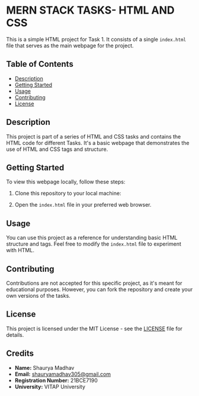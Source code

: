 # MERN STACK TASKS- HTML AND CSS

This is a simple HTML project for Task 1. It consists of a single `index.html` file that serves as the main webpage for the project.

## Table of Contents

- [Description](#description)
- [Getting Started](#getting-started)
- [Usage](#usage)
- [Contributing](#contributing)
- [License](#license)

## Description

This project is part of a series of HTML and CSS tasks and contains the HTML code for different Tasks. It's a basic webpage that demonstrates the use of HTML and CSS tags and structure.

## Getting Started

To view this webpage locally, follow these steps:

1. Clone this repository to your local machine:

2. Open the `index.html` file in your preferred web browser.

## Usage

You can use this project as a reference for understanding basic HTML structure and tags. Feel free to modify the `index.html` file to experiment with HTML.

## Contributing

Contributions are not accepted for this specific project, as it's meant for educational purposes. However, you can fork the repository and create your own versions of the tasks.

## License

This project is licensed under the MIT License - see the [LICENSE](LICENSE) file for details.

## Credits

- **Name:** Shaurya Madhav
- **Email:** shauryamadhav305@gmail.com
- **Registration Number:** 21BCE7190
- **University:** VITAP University

